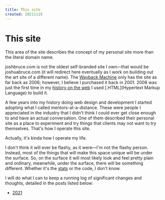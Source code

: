 ```yaml
---
title: This site
created: 20211119
---
```


# This site

This area of the site describes the concept of my personal site more than the literal domain name.

joshbruce.com is not the oldest self-branded site I own—that would be joshuabruce.com (it will redirect here eventually as I work on building out the art site of a different name). The [Wayback Machine](https://web.archive.org/web/20061129005030/http://www.joshuabruce.com/) only has the site as far back as 2006; however, I believe I purchased it back in 2001. 2006 was just the first time in my [history on the web](/web-development/my-history-on-the-web/) I used [.HTML](Hypertext Markup Language) to build it.

A few years into my history doing web design and development I started adopting what I called mentors-at-a-distance. These were people I appreciated in the industry that I didn't think I could ever get close enough to and have an actual conversation. One of them described their personal site as a place to experiment and try things that clients may not want to try themselves. That's how I operate this site.

Actually, it's kinda how I operate my life.

I don't think it will ever be flashy, as it were—I'm not the flashy person. Instead, most of the things that will make this space unique will be under the surface. So, on the surface it will most likely look and feel pretty plain and ordinary, meanwhile, under the surface, there will be something different. Whether it's the [stats](/web-development/this-site/stats/) or the code, I don't know.

I will do what I can to keep a running log of significant changes and thoughts, detailed in the posts listed below:

- [2021](/web-development/this-site/2021)
